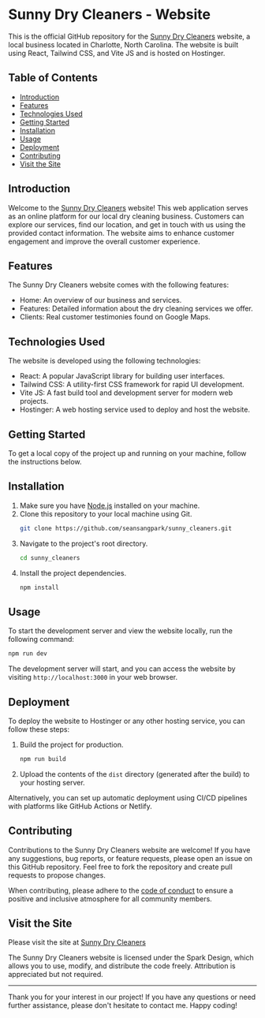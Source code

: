 # Sunny Dry Cleaners - Website

This is the official GitHub repository for the [Sunny Dry Cleaners](https://sunnydrycleaners.net/) website, a local business located in Charlotte, North Carolina. The website is built using React, Tailwind CSS, and Vite JS and is hosted on Hostinger.

## Table of Contents

- [Introduction](#introduction)
- [Features](#features)
- [Technologies Used](#technologies-used)
- [Getting Started](#getting-started)
- [Installation](#installation)
- [Usage](#usage)
- [Deployment](#deployment)
- [Contributing](#contributing)
- [Visit the Site](#visit-the-site)

## Introduction

Welcome to the [Sunny Dry Cleaners](https://sunnydrycleaners.net/) website! This web application serves as an online platform for our local dry cleaning business. Customers can explore our services, find our location, and get in touch with us using the provided contact information. The website aims to enhance customer engagement and improve the overall customer experience.

## Features

The Sunny Dry Cleaners website comes with the following features:

- Home: An overview of our business and services.
- Features: Detailed information about the dry cleaning services we offer.
- Clients: Real customer testimonies found on Google Maps.

## Technologies Used

The website is developed using the following technologies:

- React: A popular JavaScript library for building user interfaces.
- Tailwind CSS: A utility-first CSS framework for rapid UI development.
- Vite JS: A fast build tool and development server for modern web projects.
- Hostinger: A web hosting service used to deploy and host the website.

## Getting Started

To get a local copy of the project up and running on your machine, follow the instructions below.

## Installation

1. Make sure you have [Node.js](https://nodejs.org/) installed on your machine.
2. Clone this repository to your local machine using Git.
   ```bash
   git clone https://github.com/seansangpark/sunny_cleaners.git
   ```
3. Navigate to the project's root directory.
   ```bash
   cd sunny_cleaners
   ```
4. Install the project dependencies.
   ```bash
   npm install
   ```

## Usage

To start the development server and view the website locally, run the following command:

```bash
npm run dev
```

The development server will start, and you can access the website by visiting `http://localhost:3000` in your web browser.

## Deployment

To deploy the website to Hostinger or any other hosting service, you can follow these steps:

1. Build the project for production.
   ```bash
   npm run build
   ```
2. Upload the contents of the `dist` directory (generated after the build) to your hosting server.

Alternatively, you can set up automatic deployment using CI/CD pipelines with platforms like GitHub Actions or Netlify.

## Contributing

Contributions to the Sunny Dry Cleaners website are welcome! If you have any suggestions, bug reports, or feature requests, please open an issue on this GitHub repository. Feel free to fork the repository and create pull requests to propose changes.

When contributing, please adhere to the [code of conduct](CODE_OF_CONDUCT.md) to ensure a positive and inclusive atmosphere for all community members.

## Visit the Site

Please visit the site at [Sunny Dry Cleaners](https://sunnydrycleaners.net/)

The Sunny Dry Cleaners website is licensed under the Spark Design, which allows you to use, modify, and distribute the code freely. Attribution is appreciated but not required.

---

Thank you for your interest in our project! If you have any questions or need further assistance, please don't hesitate to contact me. Happy coding!
